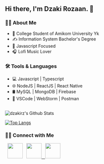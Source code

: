 <h2> Hi there, I'm Dzaki Rozaan. 👋</h2>

<h3> 👨‍💼 About Me </h3>

- 🏫 College Student of Amikom University Yk
- ✍️ Information System Bachelor's Degree
- 💼 Javascript Focused
- 🎧 Lofi Music Lover 

<h3> 🛠 Tools & Languages </h3>

- 💻   Javascript | Typescript
- 🌐   NodeJS | ReactJS | React Native
- 🛢    MySQL | MongoDB | Firebase 
- 🔧   VSCode | WebStorm  | Postman

<br>

<img align="center" src="https://github-readme-stats.vercel.app/api?username=dzakirz&include_all_commits=true&count_private=true&show_icons=true&line_height=20&&theme=midnight-purple" alt="dzakirz's Github Stats">

</br>

[![Top Langs](https://github-readme-stats.vercel.app/api/top-langs/?username=dzakirz&layout=compact&&theme=midnight-purple)](https://github.com/dzakirz?tab=repositories)

<h3> 🤝🏻 Connect with Me </h3>

<p align="left">  
  &nbsp; <a href="https://www.twitter.com/rzdzaky/" target="_blank"><img src="https://img.icons8.com/fluency/48/000000/twitter.png" width="50"/></a>  
  &nbsp; <a href="https://www.instagram.com/rzdzaky/" target="_blank"><img src="https://img.icons8.com/color/48/000000/instagram-new.png" width="50"/>
  &nbsp; <a href="mailto:dzakyrz25@gmail.com" target="_blank"><img src="https://img.icons8.com/color/48/000000/gmail-new.png" width="50"/></a>
</p>
